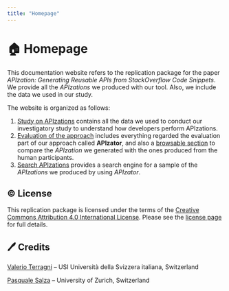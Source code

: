 ```yaml
---
title: "Homepage"
---
```


# 🏠 Homepage

This documentation website refers to the replication package for the paper *APIzation: Generating Reusable APIs from StackOverflow Code Snippets*.
We provide all the *APIzations* we produced with our tool.
Also, we include the data we used in our study.

The website is organized as follows:

1. [Study on APIzations](study) contains all the data we used to conduct our investigatory study to understand how developers perform APIzations.
2. [Evaluation of the approach](evaluation) includes everything regarded the evaluation part of our approach called **APIzator**, and also a [browsable section](/apizations) to compare the *APIzation* we generated with the ones produced from the human participants.
3. [Search APIzations](search) provides a search engine for a sample of the *APIzations* we produced by using *APIzator*.

## ©️ License

This replication package is licensed under the terms of the [Creative Commons Attribution 4.0 International License](http://creativecommons.org/licenses/by/4.0/).
Please see the [license page](license) for full details.

## 🖊️ Credits

[Valerio Terragni](mailto:valerio.terragni@usi.ch) – USI Università della Svizzera italiana, Switzerland

[Pasquale Salza](mailto:salza@ifi.uzh.ch) – University of Zurich, Switzerland
